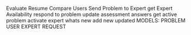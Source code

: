 Evaluate Resume
Compare Users
Send Problem to Expert
get Expert Availability
 respond to problem
update assessment answers
get active problem
activate expert
whats new
add new updated
MODELS:
PROBLEM
USER
EXPERT
REQUEST
